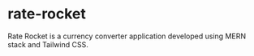 # rate-rocket
Rate Rocket is a currency converter application developed using MERN stack and Tailwind CSS.
